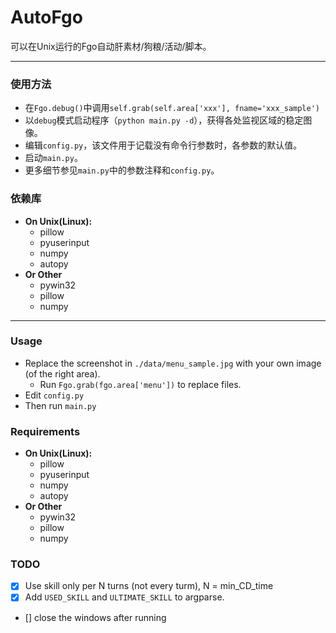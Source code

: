 # AutoFgo
可以在Unix运行的Fgo自动肝素材/狗粮/活动/脚本。

---

### 使用方法

- 在`Fgo.debug()`中调用`self.grab(self.area['xxx'], fname='xxx_sample')`
- 以`debug`模式启动程序（`python main.py -d`），获得各处监视区域的稳定图像。
- 编辑`config.py`，该文件用于记载没有命令行参数时，各参数的默认值。
- 启动`main.py`。
- 更多细节参见`main.py`中的参数注释和`config.py`。

### 依赖库

- **On Unix(Linux):**
  - pillow 
  - pyuserinput
  - numpy 
  - autopy
- **Or Other**
  - pywin32
  - pillow
  - numpy

---

### Usage 

- Replace the screenshot in `./data/menu_sample.jpg` with your own image (of the right area).
  - Run `Fgo.grab(fgo.area['menu'])` to replace files.
- Edit `config.py`
- Then run `main.py`

### Requirements

- **On Unix(Linux):**
  - pillow 
  - pyuserinput
  - numpy 
  - autopy
- **Or Other**
  - pywin32
  - pillow
  - numpy

### TODO

- [x] Use skill only per N turns (not every turm), N = min_CD_time
- [x] Add `USED_SKILL` and `ULTIMATE_SKILL` to argparse.
- [] close the windows after running
